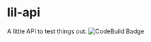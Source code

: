 # lil-api
A little API to test things out.
![CodeBuild Badge](https://codebuild.us-east-1.amazonaws.com/badges?uuid=eyJlbmNyeXB0ZWREYXRhIjoiZmRncDYyK0JWWnhJaXIzc1V1TDhHcFlIdTh5OUxVNTJkckFsSk1vSXFMZzB6ZFFXSkRqZnpkLy9UUFVtbFdHSjBNWjVqZzRMaC9oN1l2b1dHTWtOUHZRPSIsIml2UGFyYW1ldGVyU3BlYyI6IllBZlFxRHo5eTBIZ1I5emYiLCJtYXRlcmlhbFNldFNlcmlhbCI6MX0%3D&branch=master)
